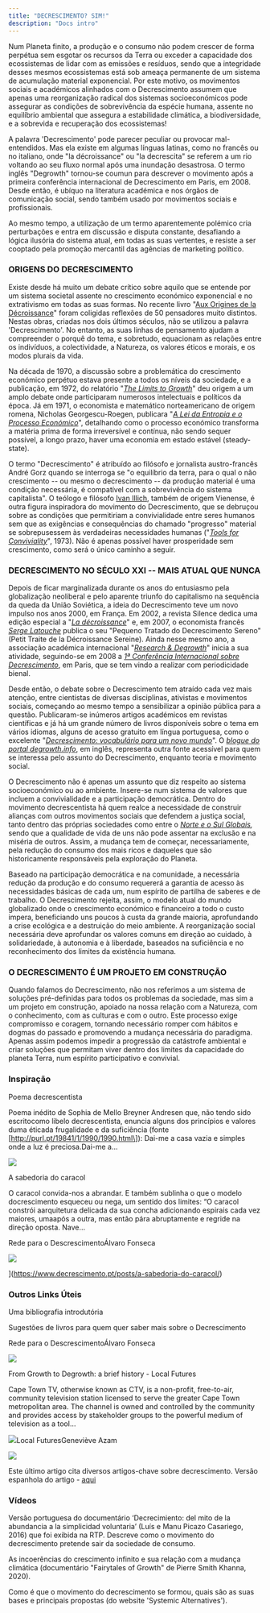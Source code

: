 ```yaml
---
title: "DECRESCIMENTO? SIM!"
description: "Docs intro"
---
```


Num Planeta finito, a produção e o consumo não podem crescer de forma perpétua sem esgotar os recursos da Terra ou exceder a capacidade dos ecossistemas de lidar com as emissões e resíduos, sendo que a integridade desses mesmos ecossistemas está sob ameaça permanente de um sistema de acumulação material exponencial. Por este motivo, os movimentos sociais e académicos alinhados com o Decrescimento assumem que apenas uma reorganização radical dos sistemas socioeconómicos pode assegurar as condições de sobrevivência da espécie humana, assente no equilíbrio ambiental que assegura a estabilidade climática, a biodiversidade, e a sobrevida e recuperação dos ecossistemas!

A palavra 'Decrescimento' pode parecer peculiar ou provocar mal-entendidos. Mas ela existe em algumas línguas latinas, como no francês ou no italiano, onde "la décroissance" ou "la decrescita" se referem a um rio voltando ao seu fluxo normal após uma inundação desastrosa. O termo inglês "Degrowth" tornou-se coumun para descrever o movimento após a primeira conferência internacional de Decrescimento em Paris, em 2008. Desde então, é ubíquo na literatura académica e nos órgãos de comunicação social, sendo também usado por movimentos sociais e profissionais.

Ao mesmo tempo, a utilização de um termo aparentemente polémico cria perturbações e entra em discussão e disputa constante, desafiando a lógica ilusória do sistema atual, em todas as suas vertentes, e resiste a ser cooptado pela promoção mercantil das agências de marketing político.

### ORIGENS DO DECRESCIMENTO

Existe desde há muito um debate crítico sobre aquilo que se entende por um sistema societal assente no crescimento económico exponencial e no extrativismo em todas as suas formas. No recente livro "[Aux Origines de la Décroissance](https://www.lechappee.org/collections/le-pas-de-cote/aux-origines-de-la-decroissance)" foram coligidas reflexões de 50 pensadores muito distintos. Nestas obras, criadas nos dois últimos séculos, não se utilizou a palavra 'Decrescimento'. No entanto, as suas linhas de pensamento ajudam a compreender o porquê do tema, e sobretudo, equacionam as relações entre os indivíduos, a colectividade, a Natureza, os valores éticos e morais, e os modos plurais da vida.

Na década de 1970, a discussão sobre a problemática do crescimento económico perpétuo estava presente a todos os níveis da sociedade, e a publicação, em 1972, do relatório "[_The Limits to Growth_](https://clubofrome.org/publication/the-limits-to-growth/)" deu origem a um amplo debate onde participaram numerosos intelectuais e políticos da época. Já em 1971, o economista e matemático norteamericano de origem romena, Nicholas Georgescu-Roegen, publicara "[_A Lei da Entropia e o Processo Económico_](https://en.wikipedia.org/wiki/Nicholas_Georgescu-Roegen%23Magnum_opus_on_The_Entropy_Law_and_the_Economic_Process)", detalhando como o processo económico transforma a matéria prima de forma irreversível e contínua, não sendo sequer possível, a longo prazo, haver uma economia em estado estável (steady-state).

O termo "Decrescimento" é atribuído ao filósofo e jornalista austro-francês André Gorz quando se interroga se "o equilíbrio da terra, para o qual o não crescimento -- ou mesmo o decrescimento -- da produção material é uma condição necessária, é compatível com a sobrevivência do sistema capitalista". O teólogo e filósofo [Ivan Illich](https://en.wikipedia.org/wiki/Ivan_Illich), também de origem Vienense, é outra figura inspiradora do movimento do Decrescimento, que se debruçou sobre as condições que permitiriam a convivialidade entre seres humanos sem que as exigências e consequências do chamado "progresso" material se sobrepusessem às verdadeiras necessidades humanas ("[_Tools for Conviviality_](https://en.wikipedia.org/wiki/Tools_for_Conviviality)", 1973). Não é apenas possível haver prosperidade sem crescimento, como será o único caminho a seguir.

### DECRESCIMENTO NO SÉCULO XXI -- MAIS ATUAL QUE NUNCA

Depois de ficar marginalizada durante os anos do entusiasmo pela globalização neoliberal e pelo aparente triunfo do capitalismo na sequência da queda da União Soviética, a ideia do Decrescimento teve um novo impulso nos anos 2000, em França. Em 2002, a revista Silence dedica uma edição especial a "[_La décroissance_](https://www.revuesilence.net/numeros/280-La-decroissance/)" e, em 2007, o economista francês [_Serge Latouche_](https://www.cidac.pt/index.php/o-que-fazemos/centro-de-recursos/documentacao/dossies-de-informacao/decrescimento-uma-proposta-polemica/) publica o seu "Pequeno Tratado do Decrescimento Sereno" (Petit Traite de la Décroissance Sereine). Ainda nesse mesmo ano, a associação académica internacional "[_Research & Degrowth_](https://degrowth.org/)" inicia a sua atividade, seguindo-se em 2008 a [_1ª Conferência Internacional sobre Decrescimento_](https://www.degrowth.info/en/conferences/paris-2008/), em Paris, que se tem vindo a realizar com periodicidade bienal.

Desde então, o debate sobre o Decrescimento tem atraído cada vez mais atenção, entre cientistas de diversas disciplinas, ativistas e movimentos sociais, começando ao mesmo tempo a sensibilizar a opinião pública para a questão. Publicaram-se inúmeros artigos académicos em revistas científicas e já há um grande número de livros disponíveis sobre o tema em vários idiomas, alguns de acesso gratuito em língua portuguesa, como o excelente "[_Decrescimento: vocabulário para um novo mundo_](https://vocabulary.degrowth.org/)". O [_blogue do portal degrowth.info_](https://www.degrowth.info/en/blog/), em inglês, representa outra fonte acessível para quem se interessa pelo assunto do Decrescimento, enquanto teoria e movimento social.

O Decrescimento não é apenas um assunto que diz respeito ao sistema socioeconómico ou ao ambiente. Insere-se num sistema de valores que incluem a convivialidade e a participação democrática. Dentro do movimento decrescentista há quem realce a necessidade de construir alianças com outros movimentos sociais que defendem a justiça social, tanto dentro das próprias sociedades como entre o _[Norte e o Sul Globais](https://www.ces.uc.pt/observatorios/crisalt/index.php?id=6522&id_lingua=1&pag=7851),_ sendo que a qualidade de vida de uns não pode assentar na exclusão e na miséria de outros. Assim, a mudança tem de começar, necessariamente, pela redução do consumo dos mais ricos e daqueles que são historicamente responsáveis pela exploração do Planeta.

Baseado na participação democrática e na comunidade, a necessária redução da produção e do consumo requererá a garantia de acesso às necessidades básicas de cada um, num espírito de partilha de saberes e de trabalho. O Decrescimento rejeita, assim, o modelo atual do mundo globalizado onde o crescimento económico e financeiro a todo o custo impera, beneficiando uns poucos à custa da grande maioria, aprofundando a crise ecológica e a destruição do meio ambiente. A reorganização social necessária deve aprofundar os valores comuns em direção ao cuidado, à solidariedade, à autonomia e à liberdade, baseados na suficiência e no reconhecimento dos limites da existência humana.

### O DECRESCIMENTO É UM PROJETO EM CONSTRUÇÃO

Quando falamos do Decrescimento, não nos referimos a um sistema de soluções pré-definidas para todos os problemas da sociedade, mas sim a um projeto em construção, apoiado na nossa relação com a Natureza, com o conhecimento, com as culturas e com o outro. Este processo exige compromisso e coragem, tornando necessário romper com hábitos e dogmas do passado e promovendo a mudança necessária do paradigma. Apenas assim podemos impedir a progressão da catástrofe ambiental e criar soluções que permitam viver dentro dos limites da capacidade do planeta Terra, num espírito participativo e convivial.

### Inspiração

Poema decrescentista

Poema inédito de Sophia de Mello Breyner Andresen que, não tendo sido escritocomo libelo decrescentista, enuncia alguns dos princípios e valores duma éticada frugalidade e da suficiência (fonte \[http://purl.pt/19841/1/1990/1990.html\]): Dai-me a casa vazia e simples onde a luz é preciosa.Dai-me a…

![](https://cms.decrescimento.pt/content/images/2021/04/Sophia_jovem.png)

[](https://www.decrescimento.pt/posts/poema-decrescentista/)

A sabedoria do caracol

O caracol convida-nos a abrandar. E também sublinha o que o modelo docrescimento esqueceu ou nega, um sentido dos limites: “O caracol constrói aarquitetura delicada da sua concha adicionando espirais cada vez maiores, umaapós a outra, mas então pára abruptamente e regride na direção oposta. Nave…

Rede para o DescrescimentoÁlvaro Fonseca

![](https://cms.decrescimento.pt/content/images/2021/05/Caracol_site1.jpg)

](https://www.decrescimento.pt/posts/a-sabedoria-do-caracol/)

### Outros Links Úteis

Uma bibliografia introdutória

Sugestões de livros para quem quer saber mais sobre o Decrescimento

Rede para o DescrescimentoÁlvaro Fonseca

![](https://images.unsplash.com/photo-1476275466078-4007374efbbe?crop=entropy&cs=tinysrgb&fit=max&fm=jpg&ixid=MXwxMTc3M3wwfDF8c2VhcmNofDE4fHxib29rfGVufDB8fHw&ixlib=rb-1.2.1&q=80&w=2000)

From Growth to Degrowth: a brief history - Local Futures

<p>Cape Town TV, otherwise known as CTV, is a non-profit, free-to-air, community television station licensed to serve the greater Cape Town metropolitan area. The channel is owned and controlled by the community and provides access by stakeholder groups to the powerful medium of television as a tool…

![](https://www.localfutures.org/wp-content/uploads/cropped-localfutures-192x192.jpg)Local FuturesGeneviève Azam

![](https://www.localfutures.org/wp-content/uploads/degrowth-poster-1.jpg)

Este último artigo cita diversos artigos-chave sobre decrescimento. Versão espanhola do artigo - [aqui](https://systemicalternatives.org/2017/03/15/decrecimiento/)

### Vídeos‌

Versão portuguesa do documentário ‘Decrecimiento: del mito de la abundancia a la simplicidad voluntaria’ (Luís e Manu Picazo Casariego, 2016) que foi exibida na RTP. Descreve como o movimento do decrescimento pretende sair da sociedade de consumo.

‌As incoerências do crescimento infinito e sua relação com a mudança climática (documentário "Fairytales of Growth" de Pierre Smith Khanna, 2020).

Como é que o movimento do decrescimento se formou, quais são as suas bases e principais propostas (do website 'Systemic Alternatives').
